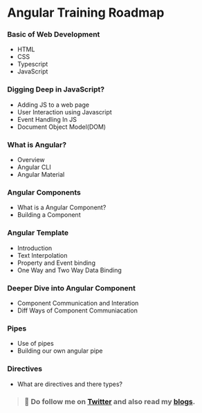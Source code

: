 # Angular Training Roadmap
### Basic of Web Development
- HTML
- CSS
- Typescript
- JavaScript

### Digging Deep in JavaScript?
- Adding JS to a web page
- User Interaction using Javascript
- Event Handling In JS
- Document Object Model(DOM)

### What is Angular?
- Overview
- Angular CLI
- Angular Material

### Angular Components
- What is a Angular Component?
- Building a Component

### Angular Template
- Introduction
- Text Interpolation
- Property and Event binding
- One Way and Two Way Data Binding

### Deeper Dive into Angular Component
- Component Communication and Interation
- Diff Ways of Component Communiacation

### Pipes
- Use of pipes
- Building our own angular pipe

### Directives
- What are directives and there types?




> ### 🥳 Do follow me on [Twitter](https://twitter.com/_adarshthakur) and also read my [blogs](https://adarsh-thakur.hashnode.dev/).
